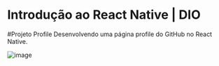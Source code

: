 # Introdução ao React Native | DIO
#Projeto Profile
Desenvolvendo uma página profile do GitHub no React Native.

![image](https://user-images.githubusercontent.com/100864157/172489688-14bd616b-4460-43c3-be68-54821fe220df.png)
